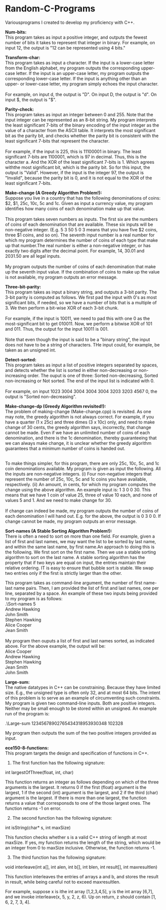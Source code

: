 # Random-C-Programs
Variousprograms I created to develop my proficiency with C++.

<b>Num-bits: </b><br>
This program takes as input a positive integer, and outputs the fewest number of bits it takes to represent that integer in binary. For example, on input 12, the output is "12 can be represented using 4 bits."<br>

<b>Transform-char:</b><br>
This program takes as input a character. If the input is a lower-case letter from the English alphabet, my program outputs the corresponding upper-case letter. If the input is an upper-case letter, my program outputs the corresponding lower-case letter. If the input is anything other than an upper- or lower-case letter, my program simply echoes the input character.<br><br>
For example, on input d, the output is "D". On input D, the output is "d". On input $, the output is "$".<br>

<b>Parity-check:</b><br>
This program takes as input an integer between 0 and 255. Note that the input integer can be represented as an 8-bit string. My program interprets the least significant 7-bits of the binary encoding of the input integer as the value of a character from the ASCII table. It interprets the most significant bit as the parity bit, and checks whether the parity bit is consistent with the least significant 7-bits that represent the character.<br><br>
For example, if the input is 225, this is 11100001 in binary. The least significant 7-bits are 1100001, which is 97 in decimal. Thus, this is the character a. And the XOR of the least significant 7-bits is 1. Which agrees withthe most significant bit, which is the parity bit. So for this input, the output is "Valid". However, if the input is the integer 97, the output is "Invalid", because the parity bit is 0, and it is not equal to the XOR of the least significant 7-bits.<br>

<b>Make-change (A Greedy Algorithm Problem!):</b><br>
Suppose you live in a country that has the following denominations of coins: $2, $1, 25c, 10c, 5c and 1c. Given as input a currency value, my program identifies how many coins of each denomination make up that value.<br><br>
This program takes seven numbers as inputs. The first six are the numbers of coins of each denomination that are available. These six inputs will be non-negative integer. (E.g. 5 3 50 5 0 3 means that you have five $2 coins, three $1 coins, and so on). The seventh input number is a real number for which my program determines the number of coins of each type that make up that number.The real number is either a non-negative integer, or has exactly two digits after the decimal point. For example, 14, 30.01 and 2031.50 are all legal inputs.<br><br>
My program outputs the number of coins of each denomination that make up the seventh input value. If the combination of coins to make up the value is not available, my program outputs an error message.<br>

<b>Three-bit-parity:</b><br>
This program takes as input a binary string, and outputs a 3-bit parity. The 3-bit parity is computed as follows. We first pad the input with 0's as most significant bits, if needed, so we have a number of bits that is a multiple of 3. We then perform a bit-wise XOR of each 3-bit chunk. <br><br>
For example, if the input is 10011, we need to pad this with one 0 as the most-significant bit to get 010011. Now, we perform a bitwise XOR of 101 and 011. Thus, the output for the input 10011 is 001.<br><br>
Note that even though the input is said to be a "binary string", the input does not have to be a string of characters. THe input could, for example, be taken as an unsigned int. <br>

<b>Detect-sorted:</b><br>
This program takes as input a list of positive integers separated by spaces, and detects whether the list is sorted in either non-decreasing or non-increasing order. The ouput is one of three: Sorted non-decreasing, Sorted non-increasing or Not sorted. The end of the input list is indicated with 0. <br><br>
For example, on input 1023 3004 3004 3004 3004 3203 3203 4567 0, the output is "Sorted non-decreasing".<br>

<b>Make-change-dp (Greedy Algorithm revisited!):</b><br>
The problem of making-change (Make-change.cpp) is revisited. As one may note, the greedy algorithm is not always correct. For example, if you have a quarter (1 x 25c) and three dimes (3 x 10c) only, and need to make change of 30 cents, the greedy algorithm says, incorrectly, that change cannot be made. Even if we have an unlimited number of coins of each denomination, and there is the 1c denomination, thereby guaranteeing that we can always make change, it is unclear whether the greedy algorithm guarantees that a minimum number of coins is handed out.<br><br>

To make things simpler, for this program, there are only 25c, 10c, 5c, and 1c coin denominations available. My program is given as input the following. All the inputs are non-negative integers. (i) Four non-negative integers that represent the number of 25c, 10c, 5c and 1c coins you have available, respectively. (ii) An amount, in cents, for which my program computes the change using the above algorithm.
An example input is: 1 3 0 0 30. This means that we have 1 coin of value 25, three of value 10 each, and none of values 5 and 1. And we need to make change for 30.<br><br>
If change can indeed be made, my program outputs the number of coins of each denomination I will hand out. E.g. for the above, the output is 0 3 0 0. If change cannot be made, my program outputs an error message.<br>

<b>Sort-names (A Stable Sorting Algorithm Problem!):</b><br>
There is often a need to sort on more than one field. For example, given a list of first and last names, we may want the list to be sorted by last name, and within the same last name, by first name.An approach to doing this is the following. We first sort on the first name. Then we use a stable sorting algorithm to sort on the last name. A stable sorting algorithm has the property that if two keys are equal on input, the entries maintain their relative ordering. IT is easy to ensure that bubble sort is stable. We swap two entries only if the first is strictly larger than the other.<br>

This program takes as command-line argument, the number of first name-last name pairs. Then, I am provided the list of first and last names, one per line, separated by a space. An example of these two inputs being provided to my program is as follows:<br>
.\Sort-names 5<br>
Andrew Hawking<br>
John Smith<br>
Stephen Hawking<br>
Alice Cooper<br>
Jean Smith<br>
<br>
My program then ouputs a list of first and last names sorted, as indicated above. For the above example, the output will be:<br>
Alice Cooper<br>
Andrew Hawking<br>
Stephen Hawking<br>
Jean Smith<br>
John Smith<br>

<b>Large-sum:</b><br>
The native datatypes in C++ can be constraining. Because they have limited size. E.g., the unsigned type is often only 32, and at most 64 bits. The intent of this problem is to serve as an example of circumventing such constraints. <br>
My program is given two command-line inputs. Both are positive integers. Neither may be small enough to be stored within an unsigned. An example run of the program is:<br>

.\Large-sum 12345678902765434318953930348 102328<br>

My program then outputs the sum of the two positive integers provided as input.<br>

<b>ece150-8-functions:</b><br>
This program targets the design and specification of functions in C++.<br>

1. The first function has the following signature: <br>

int largestOfThree(float, int, char)<br>

This function returns an integer as follows depending on which of the three arguments is the largest. It returns 0 if the first (float) argument is the largest, 1 if the second (int) argument is the largest, and 2 if the third (char) argument is the largest. If there is more than one largest, the function returns a value that corresponsds to one of the those largest ones. The function returns -1 on error.<br>

2. The second function has the following signature: <br>

int isString(char* s, int maxSize)<br>

This function checks whether s is a valid C++ string of length at most maxSize. If yes, my function returns the length of the string, which would be an integer from 0 to maxSize inclusive. Otherwise, the function returns -1.<br>

3. The third function has the following signature: <br>

void interleave(int a[], int alen, int b[], int blen, int result[], int maxresultlen)<br>

This function interleaves the entries of arrays a and b, and stores the result in result, while being careful not to exceed maxresultlen.<br> 

For example, suppose x is ithe int array [1,2,3,4,5], y is the int array [6,7], and we invoke interleave(x, 5, y, 2, z, 6). Up on return, z should contain [1, 6, 2, 7, 3, 4].<br>









